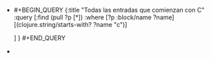 - #+BEGIN_QUERY
  {:title "Todas las entradas que comienzan con C"
   :query [:find (pull ?p [*])
           :where 
           [?p :block/name ?name]
  	 [(clojure.string/starts-with? ?name "c")]
           
  	 ]
  }
  #+END_QUERY
-